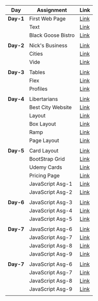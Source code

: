 | Day       | Assignment          | Link |
|-----------|---------------------|------|
| **Day-1** | First Web Page      | [Link](https://pavancos.github.io/LearnWebDev/Day-2/assignments/1-nick/) |
|           | Text                | [Link](https://pavancos.github.io/LearnWebDev/Day-2/assignments/1-nick/) |
|           | Black Goose Bistro | [Link](https://pavancos.github.io/LearnWebDev/Day-2/assignments/1-nick/) |
||
| **Day-2** | Nick's Business     | [Link](https://pavancos.github.io/LearnWebDev/Day-2/assignments/1-nick/) |
|           | Cities              | [Link](https://pavancos.github.io/LearnWebDev/Day-2/assignments/2-cities/) |
|           | Vide                | [Link](https://pavancos.github.io/LearnWebDev/Day-2/assignments/3-vide/) |
||
| **Day-3** | Tables              | [Link](https://pavancos.github.io/LearnWebDev/Day-3/assignments/1-tables/) |
|           | Flex                | [Link](https://pavancos.github.io/LearnWebDev/Day-3/assignments/2-flex/) |
|           | Profiles            | [Link](https://pavancos.github.io/LearnWebDev/Day-3/assignments/3-team/) |
||
| **Day-4** | Libertarians        | [Link](https://pavancos.github.io/LearnWebDev/Day-4/assignments/1-1-lib/index.html) |
|           | Best City Website   | [Link](https://pavancos.github.io/LearnWebDev/Day-4/assignments/1-1-lib/1-2-best/index.html) |
|           | Layout              | [Link](https://pavancos.github.io/LearnWebDev/Day-4/assignments/2-1-layouts/index.html) |
|           | Box Layout          | [Link](https://pavancos.github.io/LearnWebDev/Day-4/assignments/2-1-layouts/2-2-boxes/index.html) |
|           | Ramp                | [Link](https://pavancos.github.io/LearnWebDev/Day-4/assignments/2-1-layouts/2-3-ramp/index.html) |
|           | Page Layout         | [Link](https://pavancos.github.io/LearnWebDev/Day-4/assignments/2-1-layouts/2-4-page/index.html) |
||
| **Day-5** | Card Layout         | [Link](https://pavancos.github.io/LearnWebDev/Day-5/assignments/BS-Asg-1/) |
|           | BootStrap Grid      | [Link](https://pavancos.github.io/LearnWebDev/Day-5/assignments/BS-Asg-2/) |
|           | Udemy Cards         | [Link](https://pavancos.github.io/LearnWebDev/Day-5/assignments/BS-Asg-3/) |
|           | Pricing Page        | [Link](https://pavancos.github.io/LearnWebDev/Day-5/assignments/BS-Asg-4/) |
|           | JavaScript Asg-1    | [Link](https://pavancos.github.io/LearnWebDev/Day-5/assignments/JS-Asg-1/) |
|           | JavaScript Asg-2    | [Link](https://pavancos.github.io/LearnWebDev/Day-5/assignments/JS-Asg-2/) |
||
| **Day-6** | JavaScript Asg-3    | [Link](https://pavancos.github.io/LearnWebDev/Day-6/assignments/JS-Asg-3/) |
|           | JavaScript Asg-4    | [Link](https://pavancos.github.io/LearnWebDev/Day-6/assignments/JS-Asg-4/) |
|           | JavaScript Asg-5    | [Link](https://pavancos.github.io/LearnWebDev/Day-6/assignments/JS-Asg-5/) |
||
| **Day-7** | JavaScript Asg-6    | [Link](https://pavancos.github.io/LearnWebDev/Day-6/assignments/JS-Asg-3/) |
|           | JavaScript Asg-7    | [Link](https://pavancos.github.io/LearnWebDev/Day-6/assignments/JS-Asg-4/) |
|           | JavaScript Asg-8    | [Link](https://pavancos.github.io/LearnWebDev/Day-6/assignments/JS-Asg-5/) |
|           | JavaScript Asg-9    | [Link](https://pavancos.github.io/LearnWebDev/Day-6/assignments/JS-Asg-5/) |
||
| **Day-7** | JavaScript Asg-6    | [Link](https://pavancos.github.io/LearnWebDev/Day-6/assignments/JS-Asg-3/) |
|           | JavaScript Asg-7    | [Link](https://pavancos.github.io/LearnWebDev/Day-6/assignments/JS-Asg-4/) |
|           | JavaScript Asg-8    | [Link](https://pavancos.github.io/LearnWebDev/Day-6/assignments/JS-Asg-5/) |
|           | JavaScript Asg-9    | [Link](https://pavancos.github.io/LearnWebDev/Day-6/assignments/JS-Asg-5/) |
||
